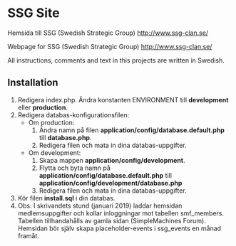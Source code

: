 # SSG Site
Hemsida till SSG (Swedish Strategic Group) http://www.ssg-clan.se/

Webpage for SSG (Swedish Strategic Group) http://www.ssg-clan.se/

All instructions, comments and text in this projects are written in Swedish.

## Installation
1. Redigera index.php. Ändra konstanten ENVIRONMENT till **development** eller **production**.
2. Redigera databas-konfigurationsfilen:
   - Om production:
     1. Ändra namn på filen **application/config/database.default.php** till **database.php**.
     2. Redigera filen och mata in dina databas-uppgifter.
   - Om development:
     1. Skapa mappen **application/config/development**.
	 2. Flytta och byta namn på **application/config/database.default.php** till **application/config/development/database.php**
	 3. Redigera filen och mata in dina databas-uppgifter.
3. Kör filen **install.sql** i din databas.
4. Obs: I skrivandets stund (januari 2019) laddar hemsidan medlemsuppgifter och kollar inloggningar mot tabellen smf_members. Tabellen tillhandahålls av gamla sidan (SimpleMachines Forum). Hemsidan bör själv skapa placeholder-events i ssg_events en månad framåt.
